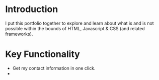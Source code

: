 # Introduction 

I put this portfolio together to explore and learn about what is and is not possible within the bounds of HTML, Javascript & CSS (and related frameworks). 

# Key Functionality 

- Get my contact information in one click.
- 
